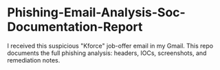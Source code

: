 # Phishing-Email-Analysis-Soc-Documentation-Report
I received this suspicious "Kforce" job-offer email in my Gmail. This repo documents the full phishing analysis: headers, IOCs, screenshots, and remediation notes.

